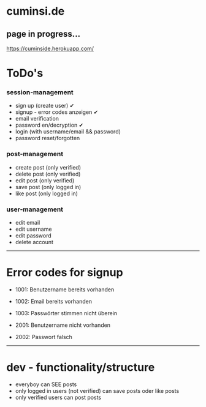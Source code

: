 # cuminsi.de

## page in progress...

https://cuminside.herokuapp.com/

# ToDo's
### session-management
* sign up (create user) ✔
* signup - error codes anzeigen ✔
* email verification
* password en/decryption ✔
* login (with username/email && password)
* password reset/forgotten

### post-management
* create post (only verified)
* delete post (only verified)
* edit post (only verified)
* save post (only logged in)
* like post (only logged in)

### user-management
* edit email
* edit username
* edit password
* delete account
--------
# Error codes for signup
- 1001: Benutzername bereits vorhanden
- 1002: Email bereits vorhanden
- 1003: Passwörter stimmen nicht überein

- 2001: Benutzername nicht vorhanden
- 2002: Passwort falsch
--------
# dev - functionality/structure
- everyboy can SEE posts
- only logged in users (not verified) can save posts oder like posts
- only verified users can post posts